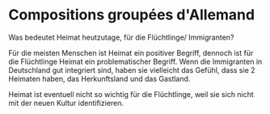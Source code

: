 # Compositions groupées d'Allemand

Was bedeutet Heimat heutzutage, für die Flüchtlinge/ Immigranten?

Für die meisten Menschen ist Heimat ein positiver Begriff, dennoch ist für die Flüchtlinge Heimat ein problematischer Begriff. Wenn die Immigranten in Deutschland gut integriert sind, haben sie vielleicht das Gefühl, dass sie 2 Heimaten haben, das Herkunftsland und das Gastland.

Heimat ist eventuell nicht so wichtig für die Flüchtlinge, weil sie sich nicht mit der neuen Kultur identifizieren.




